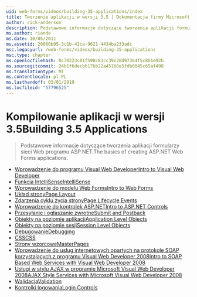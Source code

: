 ```yaml
---
uid: web-forms/videos/building-35-applications/index
title: Tworzenie aplikacji w wersji 3.5 | Dokumentacja firmy Microsoft
author: rick-anderson
description: Podstawowe informacje dotyczące tworzenia aplikacji formularzy sieci Web programu ASP.NET.
ms.author: riande
ms.date: 10/05/2011
ms.assetid: 20060b05-3c1b-41ca-9621-4434ba233adc
msc.legacyurl: /web-forms/videos/building-35-applications
msc.type: chapter
ms.openlocfilehash: 0c70223c81f598c83cc39c28d97364f5c8b1e92b
ms.sourcegitcommit: 24b1f6decbb17bb22a45166e5fdb0845c65af498
ms.translationtype: MT
ms.contentlocale: pl-PL
ms.lasthandoff: 03/01/2019
ms.locfileid: "57796525"
---
```

<a name="building-35-applications"></a><span data-ttu-id="c4942-103">Kompilowanie aplikacji w wersji 3.5</span><span class="sxs-lookup"><span data-stu-id="c4942-103">Building 3.5 Applications</span></span>
====================
> <span data-ttu-id="c4942-104">Podstawowe informacje dotyczące tworzenia aplikacji formularzy sieci Web programu ASP.NET.</span><span class="sxs-lookup"><span data-stu-id="c4942-104">The basics of creating ASP.NET Web Forms applications.</span></span>


- [<span data-ttu-id="c4942-105">Wprowadzenie do programu Visual Web Developer</span><span class="sxs-lookup"><span data-stu-id="c4942-105">Intro to Visual Web Developer</span></span>](intro-to-visual-web-developer.md)
- [<span data-ttu-id="c4942-106">Funkcja IntelliSense</span><span class="sxs-lookup"><span data-stu-id="c4942-106">IntelliSense</span></span>](intellisense.md)
- [<span data-ttu-id="c4942-107">Wprowadzenie do modelu Web Forms</span><span class="sxs-lookup"><span data-stu-id="c4942-107">Intro to Web Forms</span></span>](intro-to-web-forms.md)
- [<span data-ttu-id="c4942-108">Układ strony</span><span class="sxs-lookup"><span data-stu-id="c4942-108">Page Layout</span></span>](page-layout.md)
- [<span data-ttu-id="c4942-109">Zdarzenia cyklu życia strony</span><span class="sxs-lookup"><span data-stu-id="c4942-109">Page Lifecycle Events</span></span>](page-lifecycle-events.md)
- [<span data-ttu-id="c4942-110">Wprowadzenie do kontrolek ASP.NET</span><span class="sxs-lookup"><span data-stu-id="c4942-110">Intro to ASP.NET Controls</span></span>](intro-to-aspnet-controls.md)
- [<span data-ttu-id="c4942-111">Przesyłanie i ogłaszanie zwrotne</span><span class="sxs-lookup"><span data-stu-id="c4942-111">Submit and Postback</span></span>](submit-and-postback.md)
- [<span data-ttu-id="c4942-112">Obiekty na poziomie aplikacji</span><span class="sxs-lookup"><span data-stu-id="c4942-112">Application Level Objects</span></span>](application-level-objects.md)
- [<span data-ttu-id="c4942-113">Obiekty na poziomie sesji</span><span class="sxs-lookup"><span data-stu-id="c4942-113">Session Level Objects</span></span>](session-level-objects.md)
- [<span data-ttu-id="c4942-114">Debugowanie</span><span class="sxs-lookup"><span data-stu-id="c4942-114">Debugging</span></span>](debugging.md)
- [<span data-ttu-id="c4942-115">CSS</span><span class="sxs-lookup"><span data-stu-id="c4942-115">CSS</span></span>](css.md)
- [<span data-ttu-id="c4942-116">Strony wzorcowe</span><span class="sxs-lookup"><span data-stu-id="c4942-116">MasterPages</span></span>](masterpages.md)
- [<span data-ttu-id="c4942-117">Wprowadzenie do usług internetowych opartych na protokole SOAP korzystających z programu Visual Web Developer 2008</span><span class="sxs-lookup"><span data-stu-id="c4942-117">Intro to SOAP Based Web Services with Visual Web Developer 2008</span></span>](an-introduction-to-soap-based-web-services-with-visual-web-developer-2008.md)
- [<span data-ttu-id="c4942-118">Usługi w stylu AJAX w programie Microsoft Visual Web Developer 2008</span><span class="sxs-lookup"><span data-stu-id="c4942-118">AJAX Style Services with Microsoft Visual Web Developer 2008</span></span>](ajax-style-services-with-microsoft-visual-web-developer-2008.md)
- [<span data-ttu-id="c4942-119">Walidacja</span><span class="sxs-lookup"><span data-stu-id="c4942-119">Validation</span></span>](validation.md)
- [<span data-ttu-id="c4942-120">Kontrolki logowania</span><span class="sxs-lookup"><span data-stu-id="c4942-120">Login Controls</span></span>](login-controls.md)
